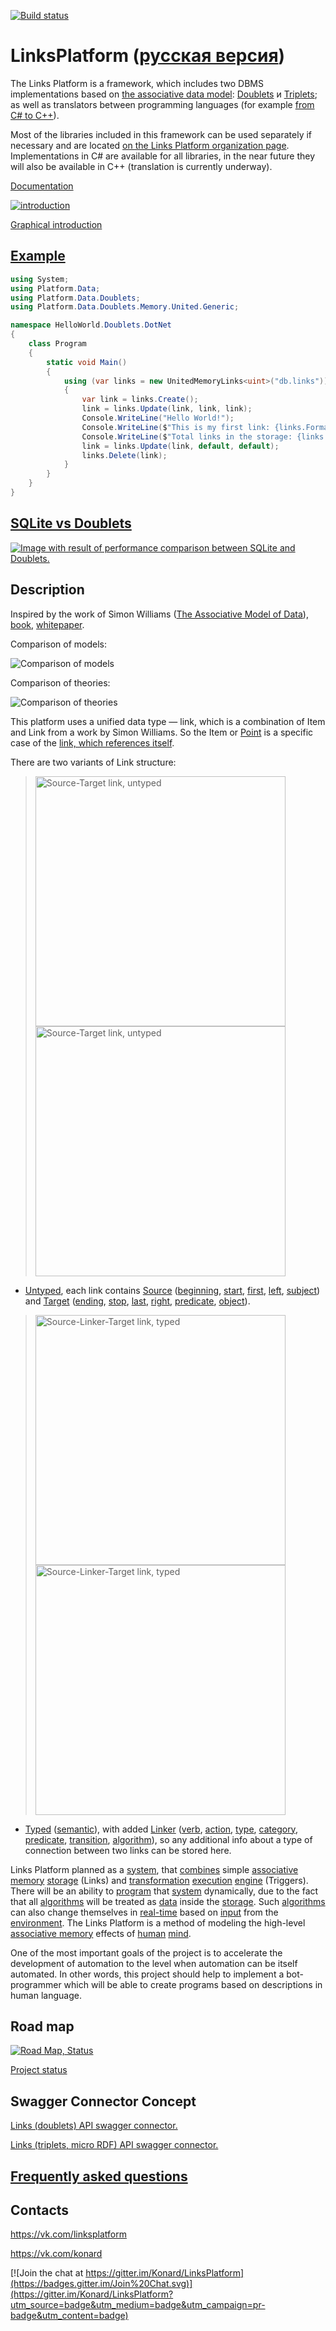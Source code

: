 [![Build status](https://travis-ci.org/Konard/LinksPlatform.svg?branch=master "Build status")](https://travis-ci.org/Konard/LinksPlatform)

# LinksPlatform ([русская версия](https://github.com/Konard/LinksPlatform/blob/master/README.ru.md))

The Links Platform is a framework, which includes two DBMS implementations based on [the associative data model](https://en.wikipedia.org/wiki/Associative_model_of_data): [Doublets](https://github.com/linksplatform/Data.Doublets) и [Triplets](https://github.com/linksplatform/Data.Triplets); as well as translators between programming languages (for example [from C# to C++](https://github.com/linksplatform/RegularExpressions.Transformer.CSharpToCpp)).

Most of the libraries included in this framework can be used separately if necessary and are located [on the Links Platform organization page](https://github.com/linksplatform). Implementations in C# are available for all libraries, in the near future they will also be available in С++ (translation is currently underway).

[Documentation](http://linksplatform.github.io/Documentation)

[![introduction](https://raw.githubusercontent.com/LinksPlatform/Documentation/master/doc/Intro/intro-animation-500.gif "introduction")](https://github.com/Konard/LinksPlatform/wiki/How-it-all-began)

[Graphical introduction](https://github.com/Konard/LinksPlatform/wiki/How-it-all-began)

## [Example](https://github.com/linksplatform/HelloWorld.Doublets.DotNet)

```C#
using System;
using Platform.Data;
using Platform.Data.Doublets;
using Platform.Data.Doublets.Memory.United.Generic;

namespace HelloWorld.Doublets.DotNet
{
    class Program
    {
        static void Main()
        {
            using (var links = new UnitedMemoryLinks<uint>("db.links"))
            {
                var link = links.Create();
                link = links.Update(link, link, link);
                Console.WriteLine("Hello World!");
                Console.WriteLine($"This is my first link: {links.Format(link)}");
                Console.WriteLine($"Total links in the storage: {links.Count()}.");
                link = links.Update(link, default, default);
                links.Delete(link);
            }
        }
    }
}
```

## [SQLite vs Doublets](https://github.com/linksplatform/Comparisons.SQLiteVSDoublets)

[![Image with result of performance comparison between SQLite and Doublets.](https://raw.githubusercontent.com/linksplatform/Documentation/master/doc/Examples/sqlite_vs_doublets_performance.png "Result of performance comparison between SQLite and Doublets")](https://github.com/linksplatform/Comparisons.SQLiteVSDoublets)

## Description

Inspired by the work of Simon Williams ([The Associative Model of Data](https://en.wikipedia.org/w/index.php?title=Associative_model_of_data&oldid=913469847)), [book](http://www.sentences.com/docs/other_docs/AMD.pdf), [whitepaper](http://iacis.org/iis/2009/P2009_1301.pdf).

Comparison of models:

![Comparison of models](https://github.com/LinksPlatform/Documentation/raw/master/doc/ModelsComparison/relational_model_vs_associative_model_vs_links.png)

Comparison of theories:

![Comparison of theories](https://github.com/LinksPlatform/Documentation/raw/master/doc/TheoriesComparison/theories_comparison_en.png)

This platform uses a unified data type — link, which is a combination of Item and Link from a work by Simon Williams. So the Item or [Point](https://en.wikipedia.org/wiki/Point) is a specific case of the [link, which references itself](http://linksplatform.github.io/itself.html).

There are two variants of Link structure:

> <img src="https://raw.githubusercontent.com/LinksPlatform/Documentation/master/doc/ST.png" width="400" title="Source-Target link, untyped" alt="Source-Target link, untyped" />
> <img src="https://raw.githubusercontent.com/LinksPlatform/Documentation/master/doc/ST-dots.png" width="400" title="Source-Target link, untyped" alt="Source-Target link, untyped" />

- [Untyped](https://en.wikipedia.org/wiki/Type_theory), each link contains [Source](https://en.wikipedia.org/wiki/Source) ([beginning](https://en.wikipedia.org/wiki/Begin), [start](https://en.wikipedia.org/wiki/Start), [first](https://en.wikipedia.org/wiki/First), [left](https://en.wikipedia.org/wiki/Left), [subject](https://en.wikipedia.org/wiki/Subject)) and [Target](https://en.wikipedia.org/wiki/Target) ([ending](https://en.wikipedia.org/wiki/End), [stop](https://en.wikipedia.org/wiki/Stop), [last](https://en.wikipedia.org/wiki/Last_(disambiguation)), [right](https://en.wikipedia.org/wiki/Right_(disambiguation)), [predicate](https://en.wikipedia.org/wiki/Predicate), [object](https://en.wikipedia.org/wiki/Object)).

> <img src="https://raw.githubusercontent.com/LinksPlatform/Documentation/master/doc/SLT.png" width="400" title="Source-Linker-Target link, typed" alt="Source-Linker-Target link, typed" />
> <img src="https://raw.githubusercontent.com/LinksPlatform/Documentation/master/doc/SLT-dots.png" width="400" title="Source-Linker-Target link, typed" alt="Source-Linker-Target link, typed" />

- [Typed](https://en.wikipedia.org/wiki/Type_theory) ([semantic](https://en.wikipedia.org/wiki/Semantics)), with added [Linker](https://en.wikipedia.org/wiki/Linker) ([verb](https://en.wikipedia.org/wiki/Verb), [action](https://en.wikipedia.org/wiki/Action_(philosophy)), [type](https://en.wikipedia.org/wiki/Type_system), [category](https://en.wikipedia.org/wiki/Category_theory), [predicate](https://en.wikipedia.org/wiki/Predicate), [transition](https://en.wikipedia.org/wiki/Transition_system), [algorithm](https://en.wikipedia.org/wiki/Algorithm)), so any additional info about a type of connection between two links can be stored here.

Links Platform planned as a [system](https://en.wikipedia.org/wiki/System_(disambiguation)), that [combines](https://en.wikipedia.org/wiki/Combine) simple [associative memory](https://en.wikipedia.org/wiki/Associative_memory) [storage](https://en.wikipedia.org/wiki/Computer_data_storage) (Links) and [transformation](https://en.wikipedia.org/wiki/Transformation) [execution](https://en.wikipedia.org/wiki/Execution_(computing)) [engine](https://en.wikipedia.org/wiki/Database_engine) (Triggers). There will be an ability to [program](https://en.wikipedia.org/wiki/Program_(machine)) that [system](https://en.wikipedia.org/wiki/System_(disambiguation)) dynamically, due to the fact that all [algorithms](https://en.wikipedia.org/wiki/Algorithm) will be treated as [data](https://en.wikipedia.org/wiki/Data_(disambiguation)) inside the [storage](https://en.wikipedia.org/wiki/Computer_data_storage). Such [algorithms](https://en.wikipedia.org/wiki/Algorithm) can also change themselves in [real-time](https://en.wikipedia.org/wiki/Real-time) based on [input](https://en.wikipedia.org/wiki/Input) from the [environment](https://en.wikipedia.org/wiki/Environment). The Links Platform is a method of modeling the high-level [associative memory](https://en.wikipedia.org/wiki/Associative_memory) effects of [human](https://en.wikipedia.org/wiki/Human) [mind](https://en.wikipedia.org/wiki/Mind).

One of the most important goals of the project is to accelerate the development of automation to the level when automation can be itself automated. In other words, this project should help to implement a bot-programmer which will be able to create programs based on descriptions in human language.

## Road map
[![Road Map, Status](https://raw.githubusercontent.com/LinksPlatform/Documentation/master/doc/RoadMap-status.png "Road Map, Status")](https://github.com/Konard/LinksPlatform/milestones)

[Project status](https://github.com/Konard/LinksPlatform/milestones)

## Swagger Connector Concept

[Links (doublets) API swagger connector.](https://gist.github.com/Konard/c76f9948bb25a0d7aff1)

[Links (triplets, micro RDF) API swagger connector.](https://gist.github.com/Konard/e6a0bff583bbca4d452b)

## [Frequently asked questions](https://github.com/Konard/LinksPlatform/wiki/FAQ)

## Contacts

https://vk.com/linksplatform

https://vk.com/konard

[![Join the chat at https://gitter.im/Konard/LinksPlatform](https://badges.gitter.im/Join%20Chat.svg)](https://gitter.im/Konard/LinksPlatform?utm_source=badge&utm_medium=badge&utm_campaign=pr-badge&utm_content=badge)
